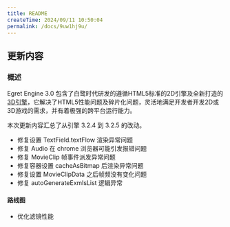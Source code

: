 ```yaml
---
title: README
createTime: 2024/09/11 10:50:04
permalink: /docs/9uw1hj9u/
---
```

## 更新内容

### 概述

Egret Engine 3.0 包含了白鹭时代研发的遵循HTML5标准的2D引擎及全新打造的[3D引擎](https://github.com/egret-labs/egret-3d)，它解决了HTML5性能问题及碎片化问题，灵活地满足开发者开发2D或3D游戏的需求，并有着极强的跨平台运行能力。


本次更新内容汇总了从引擎 3.2.4 到 3.2.5 的改动。

* 修复设置 TextField.textFlow 渲染异常问题
* 修复 Audio 在 chrome 浏览器可能引发报错问题
* 修复 MovieClip 帧事件派发异常问题
* 修复容器设置 cacheAsBitmap 后渲染异常问题
* 修复设置 MovieClipData 之后帧频没有变化问题
* 修复 autoGenerateExmlsList 逻辑异常

#### 路线图
* 优化滤镜性能
